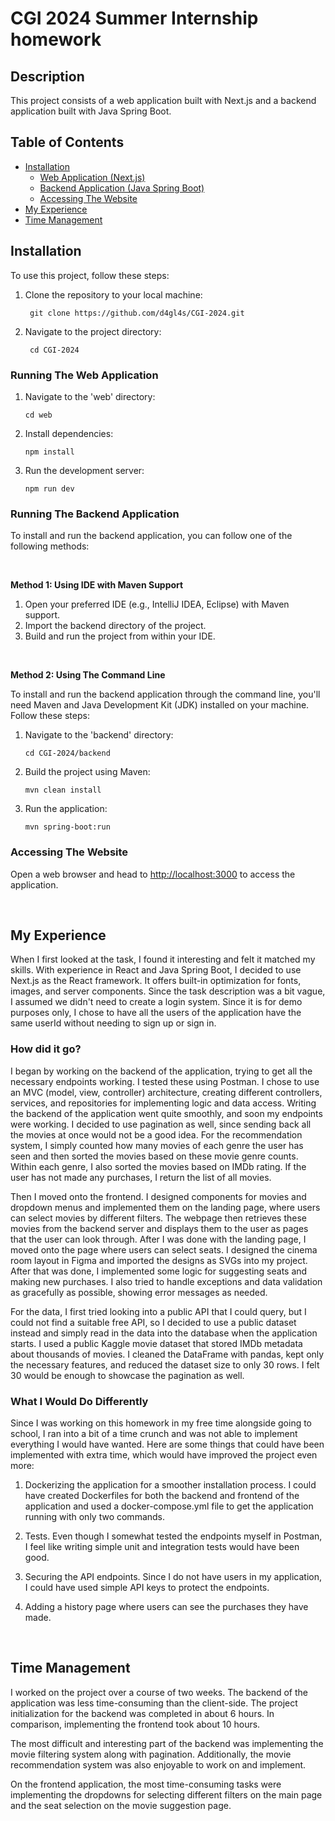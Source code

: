# CGI 2024 Summer Internship homework

## Description

This project consists of a web application built with Next.js and a backend application built with Java Spring Boot.

## Table of Contents

- [Installation](#installation)
  - [Web Application (Next.js)](#running-the-web-application)
  - [Backend Application (Java Spring Boot)](#running-the-backend-application)
  - [Accessing The Website](#accessing-the-website)
- [My Experience](#my-experience)
- [Time Management](#time-management)

## Installation

To use this project, follow these steps:

1. Clone the repository to your local machine:

   ```  
    git clone https://github.com/d4gl4s/CGI-2024.git
   ```

2. Navigate to the project directory:
  
   ```
    cd CGI-2024
    ```
   
### Running The Web Application

1. Navigate to the 'web' directory:
   
   ```
   cd web
   ```
   
2. Install dependencies:
   
   ```
   npm install
   ```
   
3. Run the development server:
   
   ```
   npm run dev
   ```

### Running The Backend Application

To install and run the backend application, you can follow one of the following methods:

<br/>

**Method 1: Using IDE with Maven Support**

1. Open your preferred IDE (e.g., IntelliJ IDEA, Eclipse) with Maven support.
2. Import the backend directory of the project.
3. Build and run the project from within your IDE.

<br/>

**Method 2: Using The Command Line**

To install and run the backend application through the command line, you'll need Maven and Java Development Kit (JDK) installed on your machine. Follow these steps:

1. Navigate to the 'backend' directory:
   
   ```
   cd CGI-2024/backend
   ```
   
2. Build the project using Maven:

   ```
   mvn clean install
   ```
  
3. Run the application:

   ```
   mvn spring-boot:run
   ```

### Accessing The Website

Open a web browser and head to [http://localhost:3000](http://localhost:3000) to access the application.

<br/>

## My Experience

When I first looked at the task, I found it interesting and felt it matched my skills. With experience in React and Java Spring Boot, I decided to use Next.js as the React framework. It offers built-in optimization for fonts, images, and server components. Since the task description was a bit vague, I assumed we didn't need to create a login system. Since it is for demo purposes only, I chose to have all the users of the application have the same userId without needing to sign up or sign in.

### How did it go?

I began by working on the backend of the application, trying to get all the necessary endpoints working. I tested these using Postman. I chose to use an MVC (model, view, controller) architecture, creating different controllers, services, and repositories for implementing logic and data access. Writing the backend of the application went quite smoothly, and soon my endpoints were working. I decided to use pagination as well, since sending back all the movies at once would not be a good idea. For the recommendation system, I simply counted how many movies of each genre the user has seen and then sorted the movies based on these movie genre counts. Within each genre, I also sorted the movies based on IMDb rating. If the user has not made any purchases, I return the list of all movies.

Then I moved onto the frontend. I designed components for movies and dropdown menus and implemented them on the landing page, where users can select movies by different filters. The webpage then retrieves these movies from the backend server and displays them to the user as pages that the user can look through. After I was done with the landing page, I moved onto the page where users can select seats. I designed the cinema room layout in Figma and imported the designs as SVGs into my project. After that was done, I implemented some logic for suggesting seats and making new purchases. I also tried to handle exceptions and data validation as gracefully as possible, showing error messages as needed.

For the data, I first tried looking into a public API that I could query, but I could not find a suitable free API, so I decided to use a public dataset instead and simply read in the data into the database when the application starts. I used a public Kaggle movie dataset that stored IMDb metadata about thousands of movies. I cleaned the DataFrame with pandas, kept only the necessary features, and reduced the dataset size to only 30 rows. I felt 30 would be enough to showcase the pagination as well.

### What I Would Do Differently

Since I was working on this homework in my free time alongside going to school, I ran into a bit of a time crunch and was not able to implement everything I would have wanted. Here are some things that could have been implemented with extra time, which would have improved the project even more:

1. Dockerizing the application for a smoother installation process. I could have created Dockerfiles for both the backend and frontend of the application and used a docker-compose.yml file to get the application running with only two commands.

2. Tests. Even though I somewhat tested the endpoints myself in Postman, I feel like writing simple unit and integration tests would have been good.

3. Securing the API endpoints. Since I do not have users in my application, I could have used simple API keys to protect the endpoints.

4. Adding a history page where users can see the purchases they have made.

<br/>

## Time Management

I worked on the project over a course of two weeks. The backend of the application was less time-consuming than the client-side. The project initialization for the backend was completed in about 6 hours. In comparison, implementing the frontend took about 10 hours.

The most difficult and interesting part of the backend was implementing the movie filtering system along with pagination. Additionally, the movie recommendation system was also enjoyable to work on and implement.

On the frontend application, the most time-consuming tasks were implementing the dropdowns for selecting different filters on the main page and the seat selection on the movie suggestion page.

